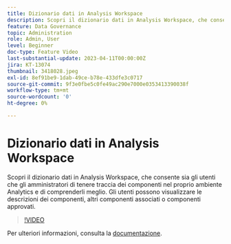 ```yaml
---
title: Dizionario dati in Analysis Workspace
description: Scopri il dizionario dati in Analysis Workspace, che consente sia gli utenti che gli amministratori di tenere traccia dei componenti nel proprio ambiente Analytics e di comprenderli meglio. Gli utenti possono visualizzare le descrizioni dei componenti, altri componenti associati o componenti approvati.
feature: Data Governance
topic: Administration
role: Admin, User
level: Beginner
doc-type: Feature Video
last-substantial-update: 2023-04-11T00:00:00Z
jira: KT-13074
thumbnail: 3418028.jpeg
exl-id: 8ef91be9-1dab-49ce-b78e-433dfe3c0717
source-git-commit: 9f3e0fbe5c0fe49ac290e7000e0353413390038f
workflow-type: tm+mt
source-wordcount: '0'
ht-degree: 0%

---
```


# Dizionario dati in Analysis Workspace

Scopri il dizionario dati in Analysis Workspace, che consente sia gli utenti che gli amministratori di tenere traccia dei componenti nel proprio ambiente Analytics e di comprenderli meglio. Gli utenti possono visualizzare le descrizioni dei componenti, altri componenti associati o componenti approvati.

>[!VIDEO](https://video.tv.adobe.com/v/3422283/?quality=12&learn=on&captions=ita)

Per ulteriori informazioni, consulta la [documentazione](https://experienceleague.adobe.com/docs/analytics/analyze/analysis-workspace/components/data-dictionary/data-dictionary-overview.html?lang=it).
